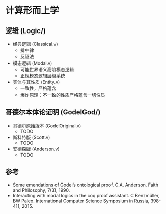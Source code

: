 # 计算形而上学

## 逻辑 (Logic/)
- 经典逻辑 (Classical.v)
  - 排中律
  - 反证法
- 模态逻辑 (Modal.v)
  - 可能世界语义高阶模态逻辑
  - 正规模态逻辑层级系统
- 实体与其性质 (Entity.v)
  - 一致性，严格蕴含
  - 爆炸原理：不一致的性质严格蕴含一切性质

## 哥德尔本体论证明 (GodelGod/)
- 哥德尔原始版本 (GodelOriginal.v)
  - TODO
- 斯科特版 (Scott.v)
  - TODO
- 安德森版 (Anderson.v)
  - TODO

## 参考
- Some emendations of Godel’s ontological proof. C.A. Anderson. Faith and Philosophy, 7(3), 1990.
- Interacting with modal logics in the coq proof assistant. C Benzmüller, BW Paleo. International Computer Science Symposium in Russia, 398-411, 2015.
